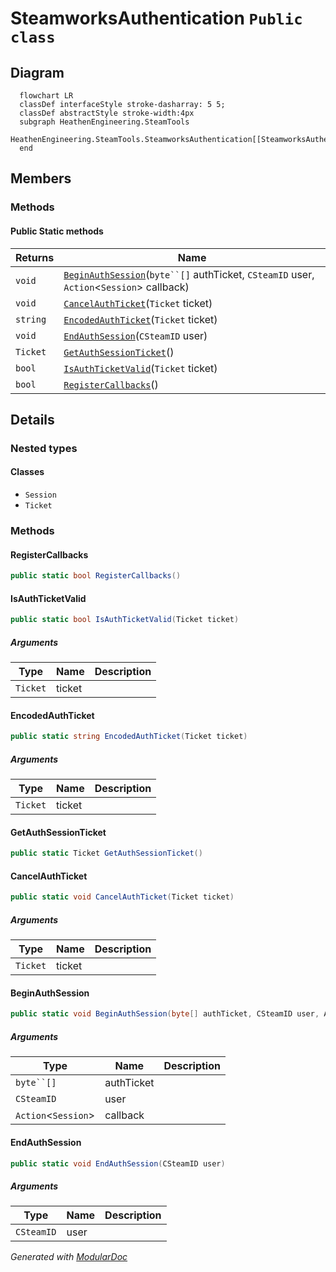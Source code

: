 # SteamworksAuthentication `Public class`

## Diagram
```mermaid
  flowchart LR
  classDef interfaceStyle stroke-dasharray: 5 5;
  classDef abstractStyle stroke-width:4px
  subgraph HeathenEngineering.SteamTools
  HeathenEngineering.SteamTools.SteamworksAuthentication[[SteamworksAuthentication]]
  end
```

## Members
### Methods
#### Public Static methods
| Returns | Name |
| --- | --- |
| `void` | [`BeginAuthSession`](#beginauthsession)(`byte``[]` authTicket, `CSteamID` user, `Action`&lt;`Session`&gt; callback) |
| `void` | [`CancelAuthTicket`](#cancelauthticket)(`Ticket` ticket) |
| `string` | [`EncodedAuthTicket`](#encodedauthticket)(`Ticket` ticket) |
| `void` | [`EndAuthSession`](#endauthsession)(`CSteamID` user) |
| `Ticket` | [`GetAuthSessionTicket`](#getauthsessionticket)() |
| `bool` | [`IsAuthTicketValid`](#isauthticketvalid)(`Ticket` ticket) |
| `bool` | [`RegisterCallbacks`](#registercallbacks)() |

## Details
### Nested types
#### Classes
 - `Session`
 - `Ticket`

### Methods
#### RegisterCallbacks
```csharp
public static bool RegisterCallbacks()
```

#### IsAuthTicketValid
```csharp
public static bool IsAuthTicketValid(Ticket ticket)
```
##### Arguments
| Type | Name | Description |
| --- | --- | --- |
| `Ticket` | ticket |   |

#### EncodedAuthTicket
```csharp
public static string EncodedAuthTicket(Ticket ticket)
```
##### Arguments
| Type | Name | Description |
| --- | --- | --- |
| `Ticket` | ticket |   |

#### GetAuthSessionTicket
```csharp
public static Ticket GetAuthSessionTicket()
```

#### CancelAuthTicket
```csharp
public static void CancelAuthTicket(Ticket ticket)
```
##### Arguments
| Type | Name | Description |
| --- | --- | --- |
| `Ticket` | ticket |   |

#### BeginAuthSession
```csharp
public static void BeginAuthSession(byte[] authTicket, CSteamID user, Action<Session> callback)
```
##### Arguments
| Type | Name | Description |
| --- | --- | --- |
| `byte``[]` | authTicket |   |
| `CSteamID` | user |   |
| `Action`&lt;`Session`&gt; | callback |   |

#### EndAuthSession
```csharp
public static void EndAuthSession(CSteamID user)
```
##### Arguments
| Type | Name | Description |
| --- | --- | --- |
| `CSteamID` | user |   |

*Generated with* [*ModularDoc*](https://github.com/hailstorm75/ModularDoc)
